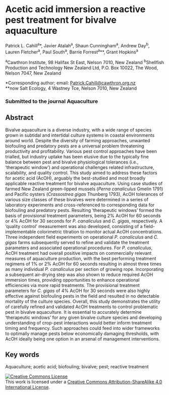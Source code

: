# Acetic acid immersion a reactive pest treatment for bivalve aquaculture

Patrick L. Cahill<sup>a</sup>*, Javier Atalah<sup>a</sup>, Shaun Cunningham<sup>a</sup>, Andrew Day<sup>b</sup>, Lauren Fletcher<sup>a</sup>, Paul South<sup>a</sup>, Barrie Forrest<sup>a</sup>**, Grant Hopkins<sup>a</sup> 

<sup>a</sup>Cawthron Institute, 98 Halifax St East, Nelson 7010, New Zealand 
<sup>b</sup>Shellfish Production and Technology New Zealand Ltd, P.O. Box 10022, The Wood, Nelson 7047, New Zealand

*Corresponding author; email: Patrick.Cahill@cawthron.org.nz<br>
**now Salt Ecology, 4 Wastney Tce, Nelson 7010, New Zealand

### Submitted to the journal Aquaculture

## Abstract 

Bivalve aquaculture is a diverse industry, with a wide range of species grown in subtidal and intertidal culture systems in coastal environments around world. Despite the diversity of farming approaches, unwanted biofouling and predatory pests are a universal problem threatening productivity and profitability. Various pest control approaches have been trialled, but industry uptake has been elusive due to the typically fine balance between pest and bivalve physiological tolerances (i.e., ‘therapeutic window’) and operational challenges related infrastructure, scalability, and quality control. This study aimed to address these factors for acetic acid (AcOH), arguably the best-studied and most broadly applicable reactive treatment for bivalve aquaculture. Using case studies of farmed New Zealand green-lipped mussels (<i>Perna canaliculus</i> Gmelin 1791) and Pacific oysters (<i>Crassostrea gigas</i> Thunberg 1793), AcOH tolerances of various size classes of these bivalves were determined in a series of laboratory experiments and cross-referenced to corresponding data for biofouling and predatory pests. Resulting ‘therapeutic windows’ formed the basis of provisional treatment parameters, being 2% AcOH for 60 seconds or 4% AcOH for 30 seconds for <i>P. canaliculus</i> and <i>C. gigas</i>, respectively. A ‘quality control’ measurement was also developed, consisting of a field-implementable colorimetric titration to monitor actual AcOH concentrations. Three independent field experiments on operational <i>P. canaliculus</i> and <i>C. gigas</i> farms subsequently served to refine and validate the treatment parameters and associated operational procedures. For <i>P. canaliculus</i>, AcOH treatment had overall positive impacts on commercially relevant measures of aquaculture production, with the best performing treatment regimens of 1% or 2% AcOH for 60 seconds resulting in almost three times as many individual <i>P. canaliculus</i> per section of growing rope. Incorporating a subsequent air-drying step was also shown to reduce required AcOH immersion times, providing opportunities to enhance operational efficiencies via more rapid treatments. The provisional treatment parameters for <i>C. gigas</i> of 4% AcOH for 30 seconds were also highly effective against biofouling pests in the field and resulted in no detectable mortality of the culture species. Overall, this study demonstrates the utility of carefully refined and validated AcOH treatments to control problematic pest in bivalve aquaculture. It is essential to accurately determine ‘therapeutic windows’ for any given bivalve culture species and developing understanding of crop-pest interactions would better inform treatment timing and frequency. Such approaches could feed into wider frameworks to optimally manage pests below economically damaging thresholds, with AcOH ideally being one option in an arsenal of management interventions. 

## Key words

Aquaculture; acetic acid; biofouling; bivalve; pest; reactive treatment

<a rel="license" href="http://creativecommons.org/licenses/by-sa/4.0/"><img alt="Creative Commons License" style="border-width:0" src="https://i.creativecommons.org/l/by-sa/4.0/88x31.png" /></a><br />This work is licensed under a <a rel="license" href="http://creativecommons.org/licenses/by-sa/4.0/">Creative Commons Attribution-ShareAlike 4.0 International License</a>.

